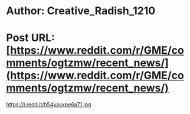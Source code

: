 # Author: Creative_Radish_1210
# Post URL: [https://www.reddit.com/r/GME/comments/ogtzmw/recent_news/](https://www.reddit.com/r/GME/comments/ogtzmw/recent_news/)


https://i.redd.it/h54yavxpe6a71.jpg